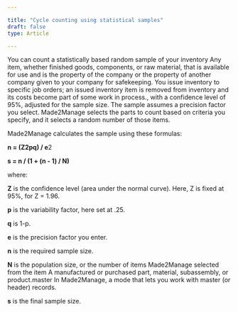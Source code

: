 ```yaml
---

title: "Cycle counting using statistical samples"
draft: false
type: Article

---
```


You can count a statistically based random sample of your inventory Any item, whether finished goods, components, or raw material, that is available for use and is the property of the company or the property of another company given to your company for safekeeping. You issue inventory to specific job orders; an issued inventory item is removed from inventory and its costs become part of some work in process., with a confidence level of 95%, adjusted for the sample size. The sample assumes a precision factor you select. Made2Manage selects the parts to count based on criteria you specify, and it selects a random number of those items.

Made2Manage calculates the sample using these formulas:

**n = (Z2pq) / e**2

**s = n / (1 + (n - 1) / N)**

where:

**Z** is the confidence level (area under the normal curve). Here, Z is fixed at 95%, for Z = 1.96.

**p** is the variability factor, here set at .25.

**q** is 1-p.

**e** is the precision factor you enter.

**n** is the required sample size.

**N** is the population size, or the number of items Made2Manage selected from the item A manufactured or purchased part, material, subassembly, or product.master In Made2Manage, a mode that lets you work with master (or header) records.

**s** is the final sample size.


​